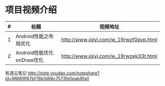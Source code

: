 项目视频介绍 
===========

|#|标题|视频地址|
|---|----|-----|
|1|Android性能之布局优化|http://www.iqiyi.com/w_19rwzf0pvp.html|
|2|Android性能优化onDraw优化|http://www.iqiyi.com/w_19rwzek33t.html|



有道云笔记
http://note.youdao.com/noteshare?id=96669f67bf76b1d88c7573fe0eab9fa0




